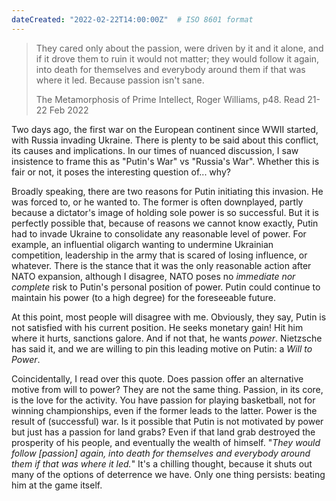 ```yaml
---
dateCreated: "2022-02-22T14:00:00Z"  # ISO 8601 format
---
```


<blockquote>
    <p> They cared only about the passion, were driven by it and it alone, and if it drove them to ruin it would not matter; they would follow it again, into death for themselves and everybody around them if that was where it led. Because passion isn't sane. </p>
    <figcaption>The Metamorphosis of Prime Intellect, Roger Williams, p48. Read 21-22 Feb 2022</figcaption>
</blockquote>

Two days ago, the first war on the European continent since WWII started, with Russia invading Ukraine. There is plenty to be said about this conflict, its causes and implications. In our times of nuanced discussion, I saw insistence to frame this as "Putin's War" vs "Russia's War".  Whether this is fair or not, it poses the interesting question of... why? 

Broadly speaking, there are two reasons for Putin initiating this invasion. He was forced to, or he wanted to. The former is often downplayed, partly because a dictator's image of holding sole power is so successful.  But it is perfectly possible that, because of reasons we cannot know exactly, Putin had to invade Ukraine to consolidate any reasonable level of power. For example, an influential oligarch wanting to undermine Ukrainian competition, leadership in the army that is scared of losing influence, or whatever.  There is the stance that it was the only reasonable action after NATO expansion, although I disagree, NATO poses no *immediate nor complete* risk to Putin's personal position of power. Putin could continue to maintain his power (to a high degree) for the foreseeable future.  

At this point, most people will disagree with me. Obviously, they say, Putin is not satisfied with his current position.  He seeks monetary gain! Hit him where it hurts, sanctions galore. And if not that, he wants *power*. Nietzsche has said it, and we are willing to pin this leading motive on Putin: a *Will to Power*.  

Coincidentally, I read over this quote.  Does passion offer an alternative motive from will to power? They are not the same thing.  Passion, in its core, is the love for the activity. You have passion for playing basketball, not for winning championships, even if the former leads to the latter. Power is the result of (successful) war.  Is it possible that Putin is not motivated by power but just has a passion for land grabs?  Even if that land grab destroyed the prosperity of his people, and eventually the wealth of himself. "*They would follow \[passion\] again, into death for themselves and everybody around them if that was where it led.*" It's a chilling thought, because it shuts out many of the options of deterrence we have.  Only one thing persists: beating him at the game itself. 